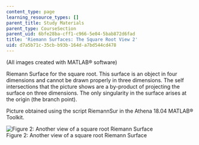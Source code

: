 ```yaml
---
content_type: page
learning_resource_types: []
parent_title: Study Materials
parent_type: CourseSection
parent_uid: 6bfe28ba-cff1-c966-5e04-5bab872d6fad
title: 'Riemann Surfaces: The Square Root View 2'
uid: d7a5b71c-35cb-b93b-164d-a7bd544cd478
---
```


(All images created with MATLAB® software)

Riemann Surface for the square root. This surface is an object in four dimensions and cannot be drawn properly in three dimensions. The self intersections that the picture shows are a by-product of projecting the surface on three dimensions. The only singularity in the surface arises at the origin (the branch point).

Picture obtained using the script RiemannSur in the Athena 18.04 MATLAB® Toolkit.

![ Figure 2: Another view of a square root Riemann Surface](/courses/mathematics/18-04-complex-variables-with-applications-fall-1999/study-materials/riem_sqrt_Z_svH.GIF)  
Figure 2: Another view of a square root Riemann Surface